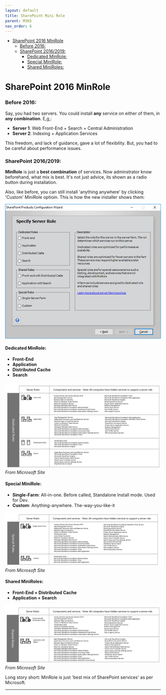```yaml
---
layout: default
title: SharePoint Mini Role
parent: M365
nav_order: 6
---
```

- [SharePoint 2016 MinRole](#sharepoint-2016-minrole)
    - [Before 2016:](#before-2016)
    - [SharePoint 2016/2019:](#sharepoint-20162019)
      - [Dedicated MinRole:](#dedicated-minrole)
      - [Special MiniRole:](#special-minirole)
      - [Shared MiniRoles:](#shared-miniroles)


# SharePoint 2016 MinRole

### Before 2016:

Say, you had two servers. You could install **any** service on either of them, in **any combination**. E,g,:

- **Server 1**: Web Front-End + Search + Central Administration
- **Server 2**: Indexing + Application Services

This freedom, and lack of guidance, gave a lot of flexibility. But, you had to be careful about performance issues.

### SharePoint 2016/2019:

**MinRole** is just a **best combination** of services. Now adminstrator know beforehand, what mix is best. It's not just advice, its shown as a radio  button during installation.

Also, like before, you can still install 'anything anywhere' by clicking 'Custom' MiniRole optioin. This is how the new installer shows them:

![alt text](image-6.png)

#### Dedicated MinRole:

- **Front-End**
- **Application**
- **Distributed Cache**
- **Search**

![dedicated_roles](image-10.png)
*From Microsoft Site*


#### Special MiniRole:

- **Single-Farm**: All-in-one. Before called, Standalone Install mode. Used for Dev.
- **Custom**: Anything-anywhere. The-way-you-like-it

![alt text](image-12.png)
*From Microsoft Site*

#### Shared MiniRoles:

- **Front-End + Distributed Cache**
- **Application +  Search**

![alt text](image-11.png)
*From Microsoft Site*


Long story short: MinRole is just 'best mix of SharePoint services' as per Microsoft.

---